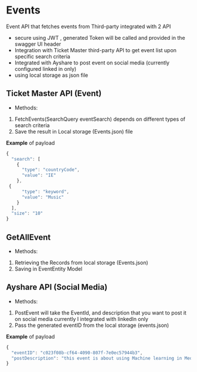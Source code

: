 # Events

Event API that fetches events from Third-party integrated with 2 API 

* secure using JWT , generated Token will be called and provided in the swagger UI header 
* Integration with Ticket Master third-party API to get event list upon specific search criteria
* Integrated with Ayshare to post event on social media (currently configured linked in only)
* using local storage as json file 

## Ticket Master API  (Event)

 * Methods:
  1.  FetchEvents(SearchQuery eventSearch) depends on different types of search criteria
  2.  Save the result in Local storage (Events.json) file 

 **Example** of payload

```js
{
  "search": [
    {
      "type": "countryCode",
      "value": "IE"
    },
 {
      "type": "keyword",
      "value": "Music"
    }
  ],
  "size": "10"
}
```
## GetAllEvent

 * Methods:
  1.  Retrieving the Records from local storage (Events.json)
  2.  Saving in EventEntity Model


## Ayshare API  (Social Media)

 * Methods:
  1.  PostEvent will take the EventId, and description that you want to post it on social media currently I integrated with linkedIn only
  2.  Pass the generated eventID from the local storage (events.json)

 **Example** of payload

```js
{
  "eventID": "c023f08b-cf64-4090-807f-7e0ec57944b3",
  "postDescription": "this event is about using Machine learning in Medicine"
}
```
